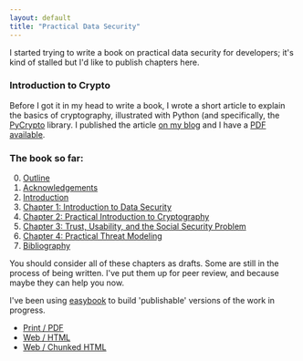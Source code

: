 ```yaml
---
layout: default
title: "Practical Data Security"
---
```


I started trying to write a book on practical data security for developers; 
it's kind of stalled but I'd like to publish chapters here.

### Introduction to Crypto
Before I got it in my head to write a book, I wrote a short article to
explain the basics of cryptography, illustrated with Python (and 
specifically, the [PyCrypto](https://www.dlitz.net/software/pycrypto/)
library. I published the article 
[on my blog](http://kyleisom.net/blog/2011/06/17/intro-to-crypto/) and
I have a [PDF available](/downloads/crypto_intro.pdf).

### The book so far:
0. [Outline](/book/outline/)
0. [Acknowledgements](/book/acknowledgements/)
0. [Introduction](/book/introduction/)
0. [Chapter 1: Introduction to Data Security](/book/chapter1/)
0. [Chapter 2: Practical Introduction to Cryptography](/book/chapter2/)
0. [Chapter 3: Trust, Usability, and the Social Security Problem](/book/chapter3)
0. [Chapter 4: Practical Threat Modeling](/book/chapter4/)
0. [Bibliography](/book/bibliography/)

You should consider all of these chapters as drafts. Some are still in the 
process of being written. I've put them up for peer review, and because maybe
they can help you now.

I've been using [easybook](http://www.easybook-project.org) to build 'publishable'
versions of the work in progress. 

* [Print / PDF](/publish/datasec/datasec_wip.pdf)
* [Web / HTML](/publish/datasec/html/book.html)
* [Web / Chunked HTML](/publish/datasec/chunked/index.html)

